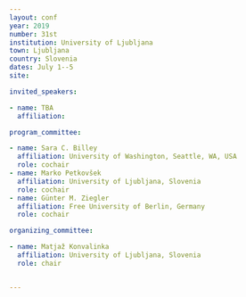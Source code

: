 ```yaml
---
layout: conf
year: 2019
number: 31st
institution: University of Ljubljana
town: Ljubljana
country: Slovenia
dates: July 1--5
site: 

invited_speakers:

- name: TBA
  affiliation: 

program_committee:

- name: Sara C. Billey
  affiliation: University of Washington, Seattle, WA, USA
  role: cochair
- name: Marko Petkovšek
  affiliation: University of Ljubljana, Slovenia
  role: cochair
- name: Günter M. Ziegler
  affiliation: Free University of Berlin, Germany
  role: cochair

organizing_committee:

- name: Matjaž Konvalinka
  affiliation: University of Ljubljana, Slovenia
  role: chair


---
```

